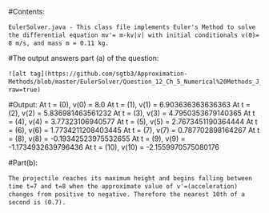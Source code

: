 #Contents:

    EulerSolver.java - This class file implements Euler's Method to solve the differential equation mv'= m-kv|v| with initial conditionals v(0)= 8 m/s, and mass m = 0.11 kg.

#The output answers part (a) of the question:
	
	![alt tag](https://github.com/sgtb3/Approximation-Methods/blob/master/EulerSolver/Question_12_Ch_5_Numerical%20Methods_J_Faires.png?raw=true)

#Output:
	At t = (0), v(0) = 8.0
	At t = (1), v(1) = 6.903636363636363
	At t = (2), v(2) = 5.836981463561232
	At t = (3), v(3) = 4.7950353679140365
	At t = (4), v(4) = 3.77323106940577
	At t = (5), v(5) = 2.7673451190364444
	At t = (6), v(6) = 1.7734211208403445
	At t = (7), v(7) = 0.787702898164267
	At t = (8), v(8) = -0.19342523975532655
	At t = (9), v(9) = -1.1734932639796436
	At t = (10), v(10) = -2.1559970575080176

#Part(b):

	The projectile reaches its maximum height and begins falling between time t=7 and t=8 when the approximate value of v'=(acceleration) changes from positive to negative. Therefore the nearest 10th of a second is (0.7).
